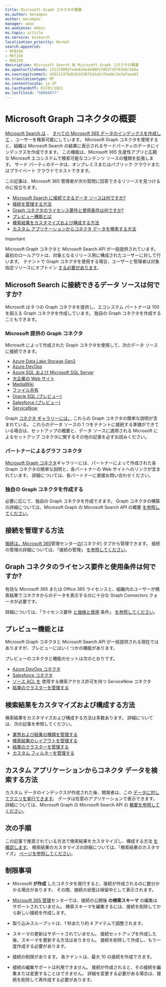 ```yaml
---
title: Microsoft Graph コネクタの概要
ms.author: mecampos
author: mecampos
manager: umas
ms.audience: Admin
ms.topic: article
ms.service: mssearch
localization_priority: Normal
search.appverid:
- BFB160
- MET150
- MOE150
description: Microsoft Search 用 Microsoft Graph コネクタの概要
ms.openlocfilehash: 13127d092fe4e624ed448037d83f16f83ddc560a
ms.sourcegitcommit: d39113376db26333872d3a2c7baddc3a3a7aea61
ms.translationtype: MT
ms.contentlocale: ja-JP
ms.lasthandoff: 02/03/2021
ms.locfileid: "50084877"
---
```

<!---Previous ms.author: monaray --->

# <a name="overview-of-microsoft-graph-connectors"></a>Microsoft Graph コネクタの概要

[Microsoft Search は](https://docs.microsoft.com/microsoftsearch/overview-microsoft-search) 、 [すべての Microsoft 365 データのインデックスを作成して](https://www.microsoft.com/microsoft-365) 、ユーザーを検索可能にしています。 Microsoft Graph コネクタを使用すると、組織は Microsoft Search の結果に表示されるサードパーティのデータにインデックスを作成できます。 この機能は、Microsoft 365 生産性アプリと広範な Microsoft エコシステムで検索可能なコンテンツ ソースの種類を拡張します。 サード パーティのデータは、オンプレミスまたはパブリック クラウドまたはプライベート クラウドでホストできます。

<!---link Microsoft Graph reference in line 19 when we have access to relevant documentation--->

この記事は、Microsoft 365 管理者が次の質問に回答できるリソースを見つけるのに役立ちます。

* [Microsoft Search に接続できるデータ ソースは何ですか?](#what-data-sources-can-be-connected-to-microsoft-search)
* [接続を管理する方法](#how-do-i-manage-my-connections)
* [Graph コネクタのライセンス要件と使用条件は何ですか?](#what-are-the-license-requirements-and-terms-of-use-for-graph-connectors)
* [プレビュー機能とは](#what-are-the-preview-features)
* [検索結果をカスタマイズおよび構成する方法](#how-do-i-customize-and-configure-search-results)
* [カスタム アプリケーションからコネクタ データを検索する方法](#how-do-i-search-my-connector-data-from-a-custom-application)

<!---Modify to another note that is more accurate after rollout completion--->
> [!IMPORTANT]
> Microsoft Graph コネクタと Microsoft Search API が一般提供されています。 最初のロールアウトは、対象となるリリース用に構成されたユーザーに対して行います。 テナントで Graph コネクタを使用する場合、ユーザーと管理者は対象指定リリースにオプトイン [する必要があります](https://docs.microsoft.com/microsoft-365/admin/manage/release-options-in-office-365?view=o365-worldwide&preserve-view=true)。

<!---Add Value, scenario, example, and/or graphic in December updates--->
<!---Probably remove architecture section below
## Architecture

The following architectural diagram of the Microsoft Graph platform shows how Graph connector content flows through content indexing to user results in [Microsoft Search](https://docs.microsoft.com/microsoftsearch/overview-microsoft-search) clients. The rest of this section explains each of the key building blocks in the diagram.

![Diagram: on-premises and cloud-based data is pulled by connectors and indexed by the Microsoft Search API, and then the Microsoft Search service delivers the results to users.](media/connectors-overview/highlevel-connectors.png)
Graph connectors can pull data from cloud-based (SaaS) data sources and on-premises data stores. The above diagram shows connections to only two data sources, but you can add connections to up ten sources per tenant.

The Microsoft Graph Connectors API instantiates one connection per data source. Then, the API indexes and stores the data. Established connections interact with Microsoft Search, so users can get search results.

You can use the Microsoft 365 [admin center](https://admin.microsoft.com) to setup and manage any of the Graph connectors by Microsoft. The admin center has a simple user interface that makes it easy to establish the connection to your data source, and monitor connection status and utilization.

***Edit paragraph below***
To create a **connection** to a data source, admins need authenticated access to the data and the entire content repository. The data is fed to the graph connector service for indexing.--->

## <a name="what-data-sources-can-be-connected-to-microsoft-search"></a>Microsoft Search に接続できるデータ ソースは何ですか?

Microsoft は 9 つの Graph コネクタを提供し、エコシステム パートナーは 100 を超える Graph コネクタを作成しています。 独自の Graph コネクタを作成することもできます。

### <a name="graph-connectors-by-microsoft"></a>Microsoft 提供の Graph コネクタ

Microsoft によって作成された Graph コネクタを使用して、次のデータ ソースに接続できます。

<!---Add links below when new docs are created--->
* [Azure Data Lake Storage Gen2](azure-data-lake-connector.md)
* [Azure DevOps](azure-devops-connector.md)
* [Azure SQL および Microsoft SQL Server](MSSQL-connector.md)
* [大企業の Web サイト](enterprise-web-connector.md)
* [MediaWiki](mediawiki-connector.md)
* [ファイル共有](fileshare-connector.md)
* [Oracle SQL (プレビュー)](OracleSQL-connector.md)
* [Salesforce (プレビュー)](salesforce-connector.md)
* [ServiceNow](servicenow-connector.md)

Graph [コネクタ ギャラリーには、](connectors-gallery.md) これらの Graph コネクタの簡単な説明が含まれている。 これらのデータ ソースの 1 つをテナントに接続する準備ができている場合は、セットアップの[](configure-connector.md)概要と、データ ソースに適用される Microsoft によるセットアップ コネクタに関するその他の記事を必ずお読みください。

### <a name="graph-connectors-by-our-partners"></a>パートナーによるグラフ コネクタ

[Microsoft Graph コネクタ](connectors-gallery.md)ギャラリーには、パートナーによって作成された各 Graph コネクタの簡単な説明と、各パートナーの Web サイトへのリンクが含まれています。 詳細については、各パートナーに直接お問い合わせください。

### <a name="build-your-own-graph-connector"></a>独自の Graph コネクタを作成する

必要に応じて、独自の Graph コネクタを作成できます。 Graph コネクタの構築の詳細については、Microsoft Graph の Microsoft Search API の概要 [を参照してください](https://docs.microsoft.com/graph/search-concept-overview)。

## <a name="how-do-i-manage-my-connections"></a>接続を管理する方法

[接続は、Microsoft 365](https://admin.microsoft.com/)管理センター[の](https://admin.microsoft.com/Adminportal/Home#/MicrosoftSearch/Connectors)[コネクタ] タブから管理できます。 接続の管理の詳細については、「接続の管理」 [を参照してください](manage-connector.md)。

## <a name="what-are-the-license-requirements-and-terms-of-use-for-graph-connectors"></a>Graph コネクタのライセンス要件と使用条件は何ですか?

有効な Microsoft 365 または Office 365 ライセンスと、組織内のユーザーが検索結果でコネクタからのデータを表示するのに十分な Graph Connectors クォータが必要です。

詳細については、「ライセンス要件 [と価格と使用](licensing.md) 条件」 [を参照してください](terms-of-use.md)。

## <a name="what-are-the-preview-features"></a>プレビュー機能とは

Microsoft Graph コネクタと Microsoft Search API が一般提供される現在ではありますが、プレビューにはいくつかの機能があります。

プレビューのコネクタと機能のセットは次のとおりです。

* [Azure DevOps コネクタ](azure-devops-connector.md)
* [Salesforce コネクタ](salesforce-connector.md)
* [ソース ACL を](servicenow-connector.md) 使用する検索アクセス許可を持つ ServiceNow コネクタ
* [結果のクラスターを管理する](result-cluster.md)

## <a name="how-do-i-customize-and-configure-search-results"></a>検索結果をカスタマイズおよび構成する方法

検索結果をカスタマイズおよび構成する方法は多数あります。 詳細については、次の記事を参照してください。

* [業界および結果の種類を管理する](customize-search-page.md)
* [検索結果のレイアウトを管理する](customize-results-layout.md)
* [結果のクラスターを管理する](result-cluster.md)
* [カスタム フィルターを管理する](custom-filters.md)

## <a name="how-do-i-search-my-connector-data-from-a-custom-application"></a>カスタム アプリケーションからコネクタ データを検索する方法

カスタム データのインデックスが作成された後、開発者は、この [データに対してクエリを実行できます](https://docs.microsoft.com/graph/search-concept-custom-types)。 データは任意のアプリケーションで表示できます。 詳細については、Microsoft Graph の Microsoft Search API の [概要を参照してください](https://docs.microsoft.com/graph/search-concept-overview)。

## <a name="next-steps"></a>次の手順

この記事で推奨されている方法で検索結果をカスタマイズし、構成する方法 [を確認します](#how-do-i-customize-and-configure-search-results)。 検索結果のカスタマイズの詳細については、「検索結果のカスタマイズ」 [ページを参照してください](https://docs.microsoft.com/microsoftsearch/configure-connector#next-steps-customize-the-search-results-page)。

## <a name="limitations"></a>制限事項

* Microsoft **が作成** したコネクタを発行すると、接続が作成されるのに数分かかる場合があります。 その間、接続の状態は保留中として表示されます。

* [Microsoft 365 管理](https://admin.microsoft.com)センターでは、接続の公開後 **の検索スキーマ** の編集はサポートされていません。 検索スキーマを編集するには、接続を削除してから新しい接続を作成します。

* 取り込みスループットは、1 秒あたり約 4 アイテムで調整されます。

* スキーマの更新はサポートされていません。 接続セットアップを作成した後、スキーマを更新する方法はありません。 接続を削除して作成し、もう一度作成する必要があります。

* 接続の制限があります。 各テナントは、最大 10 の接続を作成できます。

* 接続の編集サポートは利用できません。 接続が作成されると、その接続を編集または変更することはできません。 詳細を変更する必要がある場合は、接続を削除して再作成する必要があります。
